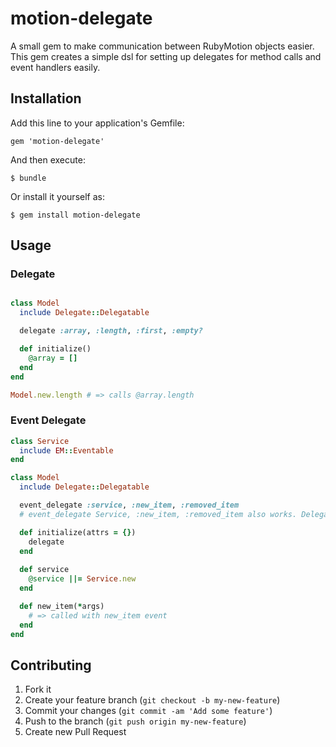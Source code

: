 # motion-delegate

A small gem to make communication between RubyMotion objects easier. This gem creates a simple dsl for setting up delegates for method calls and event handlers easily.

## Installation

Add this line to your application's Gemfile:

    gem 'motion-delegate'

And then execute:

    $ bundle

Or install it yourself as:

    $ gem install motion-delegate

## Usage

### Delegate
~~~ ruby

class Model
  include Delegate::Delegatable  

  delegate :array, :length, :first, :empty?

  def initialize()
    @array = []
  end
end

Model.new.length # => calls @array.length
~~~

### Event Delegate

~~~ ruby
class Service
  include EM::Eventable
end

class Model
  include Delegate::Delegatable  

  event_delegate :service, :new_item, :removed_item
  # event_delegate Service, :new_item, :removed_item also works. Delegate will create the Service

  def initialize(attrs = {})
    delegate
  end
  
  def service
    @service ||= Service.new
  end

  def new_item(*args)
    # => called with new_item event 
  end
end
~~~

## Contributing

1. Fork it
2. Create your feature branch (`git checkout -b my-new-feature`)
3. Commit your changes (`git commit -am 'Add some feature'`)
4. Push to the branch (`git push origin my-new-feature`)
5. Create new Pull Request
